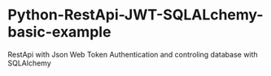 # Python-RestApi-JWT-SQLALchemy-basic-example
RestApi with Json Web Token Authentication and controling database with SQLAlchemy
